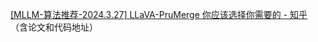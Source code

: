 [[MLLM-算法推荐-2024.3.27] LLaVA-PruMerge 你应该选择你需要的 - 知乎](https://zhuanlan.zhihu.com/p/689233936)
（含论文和代码地址）


